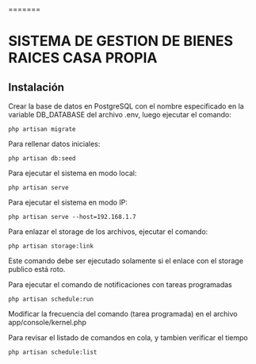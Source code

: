 =======
# SISTEMA DE GESTION DE BIENES RAICES CASA PROPIA
## Instalación

Crear la base de datos en PostgreSQL con el nombre especificado en la variable DB_DATABASE del archivo .env, luego ejecutar el comando:

```
php artisan migrate
```

Para rellenar datos iniciales:

```
php artisan db:seed
```

Para ejecutar el sistema en modo local:
```
php artisan serve
```

Para ejecutar el sistema en modo IP:
```
php artisan serve --host=192.168.1.7
```

Para enlazar el storage de los archivos, ejecutar el comando:
```
php artisan storage:link
```
Este comando debe ser ejecutado solamente si el enlace con el storage publico está roto.  

Para ejecutar el comando de notificaciones con tareas programadas
```
php artisan schedule:run
```

Modificar la frecuencia del comando (tarea programada) en el archivo app/console/kernel.php

Para revisar el listado de comandos en cola, y tambien verificar el tiempo

```
php artisan schedule:list
```
